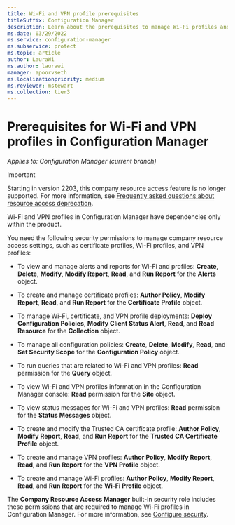 ```yaml
---
title: Wi-Fi and VPN profile prerequisites
titleSuffix: Configuration Manager
description: Learn about the prerequisites to manage Wi-Fi profiles and VPN profiles in Configuration Manager
ms.date: 03/29/2022
ms.service: configuration-manager
ms.subservice: protect
ms.topic: article
author: LauraWi
ms.author: laurawi
manager: apoorvseth
ms.localizationpriority: medium
ms.reviewer: mstewart
ms.collection: tier3
---
```


# Prerequisites for Wi-Fi and VPN profiles in Configuration Manager

*Applies to: Configuration Manager (current branch)*

> [!IMPORTANT]
> Starting in version 2203, this company resource access feature is no longer supported.<!-- 9315387 --> For more information, see [Frequently asked questions about resource access deprecation](resource-access-deprecation-faq.yml).

Wi-Fi and VPN profiles in Configuration Manager have dependencies only within the product.

You need the following security permissions to manage company resource access settings, such as certificate profiles, Wi-Fi profiles, and VPN profiles:

- To view and manage alerts and reports for Wi-Fi and profiles: **Create**, **Delete**, **Modify**, **Modify Report**, **Read**, and **Run Report** for the **Alerts** object.

- To create and manage certificate profiles: **Author Policy**, **Modify Report**, **Read**, and **Run Report** for the **Certificate Profile** object.

- To manage Wi-Fi, certificate, and VPN profile deployments: **Deploy Configuration Policies**, **Modify Client Status Alert**, **Read**, and **Read Resource** for the **Collection** object.

- To manage all configuration policies: **Create**, **Delete**, **Modify**, **Read**, and **Set Security Scope** for the **Configuration Policy** object.

- To run queries that are related to Wi-Fi and VPN profiles: **Read** permission for the **Query** object.

- To view Wi-Fi and VPN profiles information in the Configuration Manager console: **Read** permission for the **Site** object.

- To view status messages for Wi-Fi and VPN profiles: **Read** permission for the **Status Messages** object.

- To create and modify the Trusted CA certificate profile: **Author Policy**, **Modify Report**, **Read**, and **Run Report** for the **Trusted CA Certificate Profile** object.

- To create and manage VPN profiles: **Author Policy**, **Modify Report**, **Read**, and **Run Report** for the **VPN Profile** object.

- To create and manage Wi-Fi profiles: **Author Policy**, **Modify Report**, **Read**, and **Run Report** for the **Wi-Fi Profile** object.

The **Company Resource Access Manager** built-in security role includes these permissions that are required to manage Wi-Fi profiles in Configuration Manager. For more information, see [Configure security](../../core/plan-design/security/configure-security.md).
